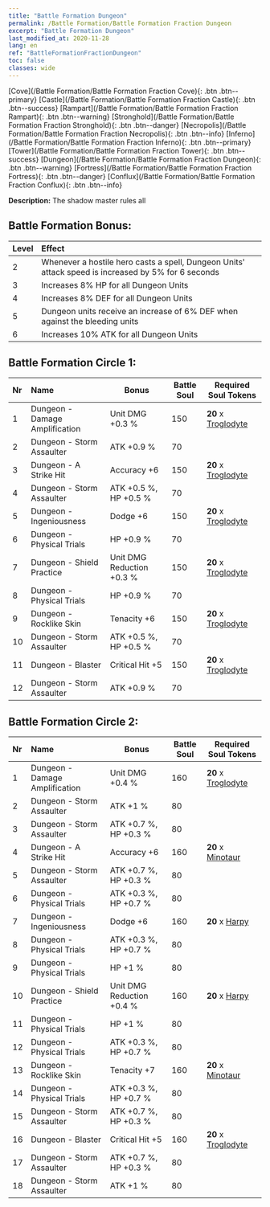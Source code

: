 ```yaml
---
title: "Battle Formation Dungeon"
permalink: /Battle Formation/Battle Formation Fraction Dungeon
excerpt: "Battle Formation Dungeon"
last_modified_at: 2020-11-28
lang: en
ref: "BattleFormationFractionDungeon"
toc: false
classes: wide
---
```

 [Cove](/Battle Formation/Battle Formation Fraction Cove){: .btn .btn--primary} [Castle](/Battle Formation/Battle Formation Fraction Castle){: .btn .btn--success} [Rampart](/Battle Formation/Battle Formation Fraction Rampart){: .btn .btn--warning} [Stronghold](/Battle Formation/Battle Formation Fraction Stronghold){: .btn .btn--danger} [Necropolis](/Battle Formation/Battle Formation Fraction Necropolis){: .btn .btn--info} [Inferno](/Battle Formation/Battle Formation Fraction Inferno){: .btn .btn--primary} [Tower](/Battle Formation/Battle Formation Fraction Tower){: .btn .btn--success} [Dungeon](/Battle Formation/Battle Formation Fraction Dungeon){: .btn .btn--warning} [Fortress](/Battle Formation/Battle Formation Fraction Fortress){: .btn .btn--danger} [Conflux](/Battle Formation/Battle Formation Fraction Conflux){: .btn .btn--info} 

  **Description:** The shadow master rules all

## Battle Formation Bonus:

  | Level |         Effect        |
  |:------|:---------------------|
  | 2 | Whenever a hostile hero casts a spell, Dungeon Units' attack speed is increased by 5% for 6 seconds |
  | 3 | Increases 8% HP for all Dungeon Units |
  | 4 | Increases 8% DEF for all Dungeon Units |
  | 5 | Dungeon units receive an increase of 6% DEF when against the bleeding units |
  | 6 | Increases 10% ATK for all Dungeon Units |

## Battle Formation Circle 1:

  |  Nr  |         Name        |  Bonus  | Battle Soul  |  Required Soul Tokens |
  |:-----|:--------------------|---------|-----------------|----------------|
  | 1 | Dungeon - Damage Amplification | Unit DMG +0.3 % | 150 |  **20** x [Troglodyte](/units/Troglodyte) |
  | 2 | Dungeon - Storm Assaulter | ATK +0.9 % | 70 |   |
  | 3 | Dungeon - A Strike Hit | Accuracy +6 | 150 |  **20** x [Troglodyte](/units/Troglodyte) |
  | 4 | Dungeon - Storm Assaulter | ATK +0.5 %, HP +0.5 % | 70 |   |
  | 5 | Dungeon - Ingeniousness | Dodge +6 | 150 |  **20** x [Troglodyte](/units/Troglodyte) |
  | 6 | Dungeon - Physical Trials | HP +0.9 % | 70 |   |
  | 7 | Dungeon - Shield Practice | Unit DMG Reduction +0.3 % | 150 |  **20** x [Troglodyte](/units/Troglodyte) |
  | 8 | Dungeon - Physical Trials | HP +0.9 % | 70 |   |
  | 9 | Dungeon - Rocklike Skin | Tenacity +6 | 150 |  **20** x [Troglodyte](/units/Troglodyte) |
  | 10 | Dungeon - Storm Assaulter | ATK +0.5 %, HP +0.5 % | 70 |   |
  | 11 | Dungeon - Blaster | Critical Hit +5 | 150 |  **20** x [Troglodyte](/units/Troglodyte) |
  | 12 | Dungeon - Storm Assaulter | ATK +0.9 % | 70 |   |
  


## Battle Formation Circle 2:

  |  Nr  |         Name        |  Bonus  | Battle Soul  |  Required Soul Tokens |
  |:-----|:--------------------|---------|-----------------|----------------|
  | 1 | Dungeon - Damage Amplification | Unit DMG +0.4 % | 160 |  **20** x [Troglodyte](/units/Troglodyte) |
  | 2 | Dungeon - Storm Assaulter | ATK +1 % | 80 |   |
  | 3 | Dungeon - Storm Assaulter | ATK +0.7 %, HP +0.3 % | 80 |   |
  | 4 | Dungeon - A Strike Hit | Accuracy +6 | 160 |  **20** x [Minotaur](/units/Minotaur) |
  | 5 | Dungeon - Storm Assaulter | ATK +0.7 %, HP +0.3 % | 80 |   |
  | 6 | Dungeon - Physical Trials | ATK +0.3 %, HP +0.7 % | 80 |   |
  | 7 | Dungeon - Ingeniousness | Dodge +6 | 160 |  **20** x [Harpy](/units/Harpy) |
  | 8 | Dungeon - Physical Trials | ATK +0.3 %, HP +0.7 % | 80 |   |
  | 9 | Dungeon - Physical Trials | HP +1 % | 80 |   |
  | 10 | Dungeon - Shield Practice | Unit DMG Reduction +0.4 % | 160 |  **20** x [Harpy](/units/Harpy) |
  | 11 | Dungeon - Physical Trials | HP +1 % | 80 |   |
  | 12 | Dungeon - Physical Trials | ATK +0.3 %, HP +0.7 % | 80 |   |
  | 13 | Dungeon - Rocklike Skin | Tenacity +7 | 160 |  **20** x [Minotaur](/units/Minotaur) |
  | 14 | Dungeon - Physical Trials | ATK +0.3 %, HP +0.7 % | 80 |   |
  | 15 | Dungeon - Storm Assaulter | ATK +0.7 %, HP +0.3 % | 80 |   |
  | 16 | Dungeon - Blaster | Critical Hit +5 | 160 |  **20** x [Troglodyte](/units/Troglodyte) |
  | 17 | Dungeon - Storm Assaulter | ATK +0.7 %, HP +0.3 % | 80 |   |
  | 18 | Dungeon - Storm Assaulter | ATK +1 % | 80 |   |
  

